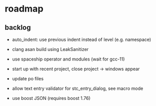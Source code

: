 # roadmap

## backlog
- auto_indent: use previous indent instead of level (e.g. namespace)
- clang asan build using LeakSanitizer

- use spaceship operator
  and modules (wait for gcc-11)
- start up with recent project, close project
  -> windows appear
- update po files
- allow text entry validator for stc_entry_dialog, see macro mode
- use boost JSON (requires boost 1.76)
